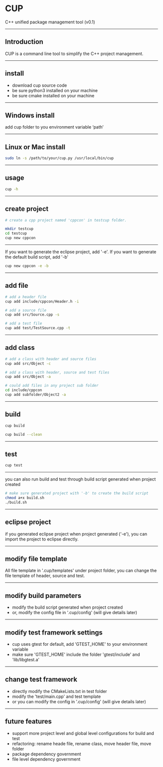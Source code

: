 # CUP 

C++ unified package management tool (v0.1)

---

## Introduction

CUP is a command line tool to simplify the C++ project management.

---

## install

- download cup source code
- be sure python3 installed on your machine
- be sure cmake installed on your machine

--- 

## Windows install

add cup folder to you environment variable ‘path’

---

## Linux or Mac install

~~~bash
sudo ln -s /path/to/your/cup.py /usr/local/bin/cup
~~~

---

## usage

~~~bash
cup -h
~~~

---

## create project

~~~bash
# create a cpp project named 'cppcon' in testcup folder.

mkdir testcup
cd testcup
cup new cppcon
~~~

---

If you want to generate the eclipse project, add '-e'. 
If you want to generate the default build script, add '-b'

~~~bash
cup new cppcon -e -b
~~~

---

## add file

~~~bash
# add a header file
cup add include/cppcon/Header.h -i

# add a source file
cup add src/Source.cpp -s

# add a test file
cup add test/TestSource.cpp -t
~~~

---

## add class

~~~bash
# add a class with header and source files
cup add src/Object -c

# add a class with header, source and test files
cup add src/Object -a

# could add files in any project sub folder
cd include/cppcon
cup add subfolder/Object2 -a
~~~

---

## build

~~~bash
cup build
~~~

~~~bash
cup build --clean
~~~

---

## test

~~~bash
cup test
~~~

---

you can also run build and test through build script generated when project created

~~~bash
# make sure generated project with '-b' to create the build script
chmod a+x build.sh
./build.sh
~~~

---

## eclipse project

if you generated eclipse project when project generated ('-e'),
you can import the project to eclipse directly.

---

## modify file template

All file template in '.cup/templates' under project folder, 
you can change the file template of header, source and test.

---

## modify build parameters

- modify the build script generated when project created
- or, modify the config file in '.cup/config' (will give details later)

---

## modify test framework settings

- cup uses gtest for default, add 'GTEST_HOME' to your environment variable 
- make sure 'GTEST_HOME' include the folder 'gtest/include' and 'lib/libgtest.a'

---

## change test framework

- directly modify the CMakeLists.txt in test folder
- modify the 'test/main.cpp' and test template
- or you can modify the config in '.cup/config' (will give details later)

---

## future features

- support more project level and global level configurations for build and test
- refactoring: rename heade file, rename class, move header file, move folder
- package dependency government
- file level dependency government

